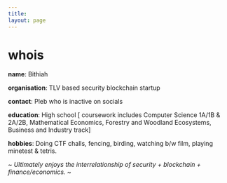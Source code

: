 ```yaml
---
title:
layout: page
---
```


<h1>whois</h1>

**name**: Bithiah

**organisation**: TLV based security blockchain startup

**contact**: Pleb who is inactive on socials

**education**: High school [ coursework includes Computer Science 1A/1B & 2A/2B, Mathematical Economics, Forestry and Woodland Ecosystems, Business and Industry track]

**hobbies**: Doing CTF challs, fencing, birding, watching b/w film, playing minetest & tetris.



~ _Ultimately enjoys the interrelationship of security + blockchain + finance/economics._ ~
